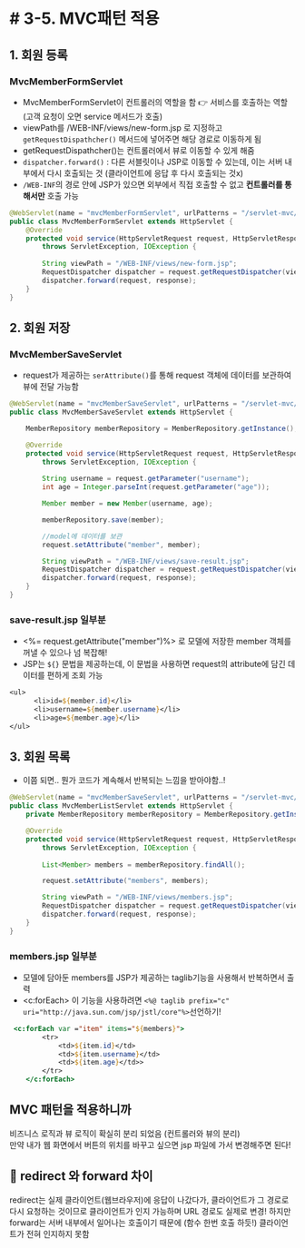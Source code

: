 # # 3-5. MVC패턴 적용

## 1. 회원 등록

### MvcMemberFormServlet
* MvcMemberFormServlet이 컨트롤러의 역할을 함 👉 서비스를 호출하는 역할 (고객 요청이 오면 service 메서드가 호출)
* viewPath를 /WEB-INF/views/new-form.jsp 로 지정하고 ``` getRequestDispathcher()``` 메서드에 넣어주면 해당 경로로 이동하게 됨
* getRequestDispathcher()는 컨트롤러에서 뷰로 이동할 수 있게 해줌
* ```dispatcher.forward()``` : 다른 서블릿이나 JSP로 이동할 수 있는데, 이는 서버 내부에서 다시 호출되는 것 (클라이언트에 응답 후 다시 호출되는 것x)
* ```/WEB-INF```의 경로 안에 JSP가 있으면 외부에서 직접 호출할 수 없고 **컨트롤러를 통해서만** 호출 가능

``` java
@WebServlet(name = "mvcMemberFormServlet", urlPatterns = "/servlet-mvc/members/new-form")
public class MvcMemberFormServlet extends HttpServlet {
    @Override
    protected void service(HttpServletRequest request, HttpServletResponse response)
        throws ServletException, IOException {
        
        String viewPath = "/WEB-INF/views/new-form.jsp";
        RequestDispatcher dispatcher = request.getRequestDispatcher(viewPath);
        dispatcher.forward(request, response);
    } 
}

```

## 2. 회원 저장

### MvcMemberSaveServlet

* request가 제공하는 ```serAttribute()```를 통해 request 객체에 데이터를 보관하여 뷰에 전달 가능함

``` java
@WebServlet(name = "mvcMemberSaveServlet", urlPatterns = "/servlet-mvc/members/save")
public class MvcMemberSaveServlet extends HttpServlet {

    MemberRepository memberRepository = MemberRepository.getInstance();

    @Override
    protected void service(HttpServletRequest request, HttpServletResponse response)
        throws ServletException, IOException {
        
        String username = request.getParameter("username");
        int age = Integer.parseInt(request.getParameter("age"));

        Member member = new Member(username, age);

        memberRepository.save(member);

        //model에 데이터를 보관
        request.setAttribute("member", member);

        String viewPath = "/WEB-INF/views/save-result.jsp";
        RequestDispatcher dispatcher = request.getRequestDispatcher(viewPath);
        dispatcher.forward(request, response);
    }
}

```

### save-result.jsp 일부분

*  <%= request.getAttribute("member")%> 로 모델에 저장한 member 객체를 꺼낼 수 있으나 넘 복잡해!
* JSP는 ```${}``` 문법을 제공하는데, 이 문법을 사용하면 request의 attribute에 담긴 데이터를 편하게 조회 가능


```jsp
<ul>
      <li>id=${member.id}</li>
      <li>username=${member.username}</li>
      <li>age=${member.age}</li>
</ul>
```

## 3. 회원 목록

* 이쯤 되면.. 뭔가 코드가 계속해서 반복되는 느낌을 받아야함..!

``` java
@WebServlet(name = "mvcMemberSaveServlet", urlPatterns = "/servlet-mvc/members")
public class MvcMemberListServlet extends HttpServlet {
    private MemberRepository memberRepository = MemberRepository.getInstance();

    @Override
    protected void service(HttpServletRequest request, HttpServletResponse response) 
        throws ServletException, IOException {
        
        List<Member> members = memberRepository.findAll();

        request.setAttribute("members", members);

        String viewPath = "/WEB-INF/views/members.jsp";
        RequestDispatcher dispatcher = request.getRequestDispatcher(viewPath);
        dispatcher.forward(request, response);
    }
}

```

### members.jsp 일부분

* 모델에 담아둔 members를 JSP가 제공하는 taglib기능을 사용해서 반복하면서 출력
* <c:forEach> 이 기능을 사용하려면 ```<%@ taglib prefix="c" uri="http://java.sun.com/jsp/jstl/core"%>```선언하기!


``` jsp
 <c:forEach var ="item" items="${members}">
        <tr>
            <td>${item.id}</td>
            <td>${item.username}</td>
            <td>${item.age}</td>>
        </tr>
    </c:forEach>
```

## MVC 패턴을 적용하니까

비즈니스 로직과 뷰 로직이 확실히 분리 되었음 (컨트롤러와 뷰의 분리)  
만약 내가 웹 화면에서 버튼의 위치를 바꾸고 싶으면 jsp 파일에 가서 변경해주면 된다!


## 📝 redirect 와 forward 차이

redirect는 실제 클라이언트(웹브라우저)에 응답이 나갔다가, 클라이언트가 그 경로로 다시 요청하는 것이므로 클라이언트가 인지 가능하며 URL 경로도 실제로 변경!
하지만 forward는 서버 내부에서 일어나는 호출이기 때문에 (함수 한번 호출 하듯!) 클라이언트가 전혀 인지하지 못함
